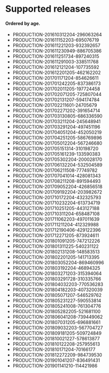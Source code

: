 # Supported releases

#### Ordered by age.

* PRODUCTION-201610312204-296063264
* PRODUCTION-201611152203-695076719
* PRODUCTION-201611221203-932392657
* PRODUCTION-201611230949-886705386
* PRODUCTION-201611251734-897240315
* PRODUCTION-201611291003-338511768
* PRODUCTION-201612121204-107735592
* PRODUCTION-201612201205-462162202
* PRODUCTION-201701171204-854626611
* PRODUCTION-201701242205-837386173
* PRODUCTION-201702011205-197724458
* PRODUCTION-201702071205-725807044
* PRODUCTION-201702131207-594174784
* PRODUCTION-201702211601-24705679
* PRODUCTION-201702271202-391654714
* PRODUCTION-201703130805-686336590
* PRODUCTION-201703211204-245648941
* PRODUCTION-201703291204-497451196
* PRODUCTION-201704051204-452050219
* PRODUCTION-201704251205-586769896
* PRODUCTION-201705012204-567246680
* PRODUCTION-201705151314-310198720
* PRODUCTION-201705161239-133590383
* PRODUCTION-201705302204-200028170
* PRODUCTION-201706132204-532504589
* PRODUCTION-201706211508-77749782
* PRODUCTION-201707041014-428081343
* PRODUCTION-201708211208-891594493
* PRODUCTION-201709052204-426856518
* PRODUCTION-201709192204-203982672
* PRODUCTION-201710172204-432325793
* PRODUCTION-201710232204-613734719
* PRODUCTION-201710251205-443127188
* PRODUCTION-201710311204-658487108
* PRODUCTION-201711062203-497011639
* PRODUCTION-201711211204-412329988
* PRODUCTION-201712190406-429122396
* PRODUCTION-201712271205-873924611
* PRODUCTION-201801091205-747212226
* PRODUCTION-201801311225-540231122
* PRODUCTION-201802131208-148583513
* PRODUCTION-201802201205-141713395
* PRODUCTION-201803052204-869460996
* PRODUCTION-201803192204-46894325
* PRODUCTION-201803271203-315394064
* PRODUCTION-201803291728-310335766
* PRODUCTION-201804032203-770536283
* PRODUCTION-201804182203-407320039
* PRODUCTION-201805071207-546529762
* PRODUCTION-201805231227-590553814
* PRODUCTION-201805241008-761304776
* PRODUCTION-201805282205-521681100
* PRODUCTION-201806041208-739449062
* PRODUCTION-201807031205-696881661
* PRODUCTION-201809032203-567704727
* PRODUCTION-201809181205-509724849
* PRODUCTION-201810021227-578613877
* PRODUCTION-201810122208-257955613
* PRODUCTION-201810171204-70166177
* PRODUCTION-201812272209-984739530
* PRODUCTION-201901041207-836491431
* PRODUCTION-201901141210-114421986